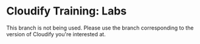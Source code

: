 # Cloudify Training: Labs

This branch is not being used.
Please use the branch corresponding to the version of Cloudify you're interested at.